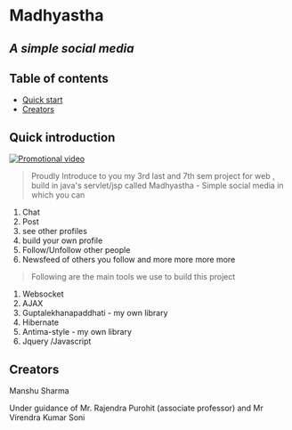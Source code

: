 
# Madhyastha
## <i> A simple social media </i>


## Table of contents
- [Quick start](#quick-introduction)
- [Creators](#creators)



## Quick introduction

[![Promotional video](http://img.youtube.com/vi/ygern6pUeH0/0.jpg)](https://www.youtube.com/watch?v=ygern6pUeH0)
>Proudly  Introduce to you my 3rd last and 7th sem project for web , build in java's servlet/jsp    called Madhyastha - Simple social media in which you can

1. Chat 
2. Post
3. see other profiles 
4. build your own profile 
5. Follow/Unfollow other people
6. Newsfeed of others you follow  and more more more more 


>Following are the main  tools we use to build this project
1. Websocket 
2. AJAX
3. Guptalekhanapaddhati - my own library
4. Hibernate
5. Antima-style -  my own library
6. Jquery /Javascript 



## Creators
Manshu Sharma

Under guidance of Mr. Rajendra Purohit (associate professor) and Mr Virendra Kumar Soni
